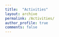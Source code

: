 ```yaml
---
title:  "Activities"
layout: archive
permalink: /Activities/
author_profile: true
comments: false
---
```

